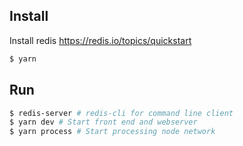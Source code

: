 
## Install
Install redis https://redis.io/topics/quickstart
```bash
$ yarn
```

## Run
```bash
$ redis-server # redis-cli for command line client
$ yarn dev # Start front end and webserver
$ yarn process # Start processing node network
```

